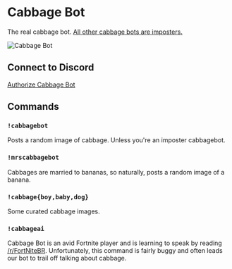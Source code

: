 # Cabbage Bot
The real cabbage bot. [All other cabbage bots are imposters.](https://github.com/cbgbt)

![Cabbage Bot](https://i.imgur.com/U5EJjfG.jpg)

## Connect to Discord
[Authorize Cabbage Bot](https://discordapp.com/oauth2/authorize?client_id=496916861678649344&scope=bot&permissions=3072)

## Commands
### `!cabbagebot`
Posts a random image of cabbage. Unless you're an imposter cabbagebot.

### `!mrscabbagebot`
Cabbages are married to bananas, so naturally, posts a random image of a banana.

### `!cabbage{boy,baby,dog}`
Some curated cabbage images.

### `!cabbageai`
Cabbage Bot is an avid Fortnite player and is learning to speak by reading [/r/FortNiteBR](https://www.reddit.com/r/FortNiteBR/). Unfortunately, this command is fairly buggy and often leads our bot to trail off talking about cabbage.
